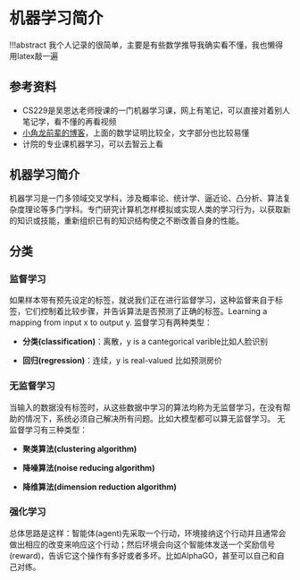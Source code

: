# 机器学习简介
!!!abstract
    我个人记录的很简单，主要是有些数学推导我确实看不懂，我也懒得用latex敲一遍
## 参考资料
* CS229是吴恩达老师授课的一门机器学习课，网上有笔记，可以直接对着别人笔记学，看不懂的再看视频
* [小角龙前辈的博客](https://zhang-each.github.io/My-CS-Notebook/ML/)，上面的数学证明比较全，文字部分也比较易懂
* 计院的专业课机器学习，可以去智云上看
## 机器学习简介
机器学习是一门多领域交叉学科，涉及概率论、统计学、逼近论、凸分析、算法复杂度理论等多门学科。专门研究计算机怎样模拟或实现人类的学习行为，以获取新的知识或技能，重新组织已有的知识结构使之不断改善自身的性能。
## 分类
### 监督学习
如果样本带有预先设定的标签，就说我们正在进行监督学习，这种监督来自于标签，它们控制着比较步骤，并告诉算法是否预测了正确的标签。Learning a mapping from input x to output y.
监督学习有两种类型：

* **分类(classification)**：离散，y is a cantegorical varible比如人脸识别

* **回归(regression)**：连续，y is real-valued 比如预测房价

### 无监督学习
当输入的数据没有标签时，从这些数据中学习的算法均称为无监督学习，在没有帮助的情况下，系统必须自己解决所有问题。比如大模型都可以算无监督学习。
无监督学习有三种类型：

* **聚类算法(clustering algorithm)**

* **降噪算法(noise reducing algorithm)**

* **降维算法(dimension reduction algorithm)**

### 强化学习
总体思路是这样：智能体(agent)先采取一个行动，环境接纳这个行动并且通常会做出相应的改变来响应这个行动；然后环境会向这个智能体发送一个奖励信号(reward)，告诉它这个操作有多好或者多坏。比如AlphaGO，甚至可以自己和自己对练。